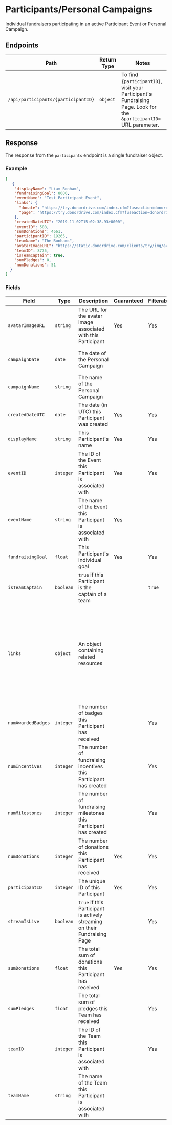# Participants/Personal Campaigns

Individual fundraisers participating in an active Participant Event or Personal Campaign.

## Endpoints

|Path|Return Type|Notes|
|---|---|---|
|`/api/participants/{participantID}`|`object`|To find `{participantID}`, visit your Participant's Fundraising Page. Look for the `&participantID=` URL parameter.|

## Response

The response from the `participants` endpoint is a single fundraiser object.

### Example

```json
[
   {
    "displayName": "Liam Bonham",
    "fundraisingGoal": 8000,
    "eventName": "Test Participant Event",
    "links": {
      "donate": "https://try.donordrive.com/index.cfm?fuseaction=donordrive.participant&participantID=19265#donate",
      "page": "https://try.donordrive.com/index.cfm?fuseaction=donordrive.participant&participantID=19265"
    },
    "createdDateUTC": "2019-11-02T15:02:38.93+0000",
    "eventID": 508,
    "sumDonations": 4661,
    "participantID": 19265,
    "teamName": "The Bonhams",
    "avatarImageURL": "https://static.donordrive.com/clients/try/img/avatar-constituent-default.gif",
    "teamID": 8775,
    "isTeamCaptain": true,
    "sumPledges": 0,
    "numDonations": 51
  }
]
```

### Fields

|Field|Type|Description|Guaranteed|Filterable|Notes|
|---|---|---|---|---|---|
|`avatarImageURL`|`string`|The URL for the avatar image associated with this Participant|Yes|Yes||
|`campaignDate`|`date`|The date of the Personal Campaign|||Personal Campaigns only; ISO-8601 format|
|`campaignName`|`string`|The name of the Personal Campaign|||Personal Campaigns only|
|`createdDateUTC`|`date`|The date (in UTC) this Participant was created|Yes|Yes|ISO-8601 format|
|`displayName`|`string`|This Participant's name|Yes|Yes||
|`eventID`|`integer`|The ID of the Event this Participant is associated with|Yes|Yes||
|`eventName`|`string`|The name of the Event this Participant is associated with|Yes|||
|`fundraisingGoal`|`float`|This Participant's individual goal|Yes|Yes||
|`isTeamCaptain`|`boolean`|`true` if this Participant is the captain of a team||`true`|Team Participants only|
|`links`|`object`|An object containing related resources|||`donate`: The donation URL for this Participant<br />`page`: The URL for this Participant's Fundraising Page<br />`stream`: The URL for the Live Fundraising(TM) stream associated with this Participant|
|`numAwardedBadges`|`integer`|The number of badges this Participant has received||Yes|Added: 1.2|
|`numIncentives`|`integer`|The number of fundraising incentives this Participant has created||Yes|Added: 1.3|
|`numMilestones`|`integer`|The number of fundraising milestones this Participant has created||Yes|Added: 1.3|
|`numDonations`|`integer`|The number of donations this Participant has received|Yes|Yes||
|`participantID`|`integer`|The unique ID of this Participant|Yes|Yes||
|`streamIsLive`|`boolean`|`true` if this Participant is actively streaming on their Fundraising Page||Yes||
|`sumDonations`|`float`|The total sum of donations this Participant has received|Yes|Yes||
|`sumPledges`|`float`|The total sum of pledges this Team has received||Yes||
|`teamID`|`integer`|The ID of the Team this Participant is associated with||Yes|Team Participants only|
|`teamName`|`string`|The name of the Team this Participant is associated with|||Team Participants only|